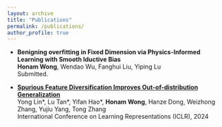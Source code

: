```yaml
---
layout: archive
title: "Publications"
permalink: /publications/
author_profile: true
---
```


- **Benigning overfitting in Fixed Dimension via Physics-Informed Learning with Smooth Iductive Bias**
 <br /> **Honam Wong**, Wendao Wu, Fanghui Liu, Yiping Lu
 <br /> Submitted.

- [**Spurious Feature Diversification Improves Out-of-distribution Generalization**](https://arxiv.org/pdf/2309.17230.pdf)
 <br /> Yong Lin*, Lu Tan\*, Yifan Hao\*, **Honam Wong**, Hanze Dong, Weizhong Zhang, Yujiu Yang, Tong Zhang
 <br /> International Conference on Learning Representations (ICLR), 2024 